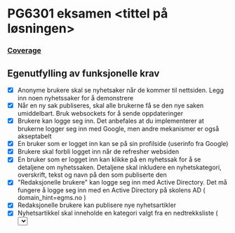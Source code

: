 # PG6301 eksamen <tittel på løsningen>

### [Coverage](https://github.com/vetledv/pg6301-exam-copy/commit/93d090025321972b5ecc90b42baaa051c2e23d30#commitcomment-76094662)

## Egenutfylling av funksjonelle krav

-   [x] Anonyme brukere skal se nyhetsaker når de kommer til nettsiden. Legg inn noen nyhetssaker for å demonstrere
-   [x] Når en ny sak publiseres, skal alle brukerne få se den nye saken umiddelbart. Bruk websockets for å sende oppdateringer
-   [x] Brukere kan logge seg inn. Det anbefales at du implementerer at brukerne logger seg inn med Google, men andre mekanismer er også akseptabelt
-   [x] En bruker som er logget inn kan se på sin profilside (userinfo fra Google)
-   [x] Brukere skal forbli logget inn når de refresher websiden
-   [x] En bruker som er logget inn kan klikke på en nyhetssak for å se detaljene om nyhetssaken. Detaljene skal inkludere en nyhetskategori, overskrift, tekst og navn på den som publiserte den
-   [x] "Redaksjonelle brukere" kan logge seg inn med Active Directory. Det må fungere å logge seg inn med en Active Directory på skolens AD ( domain_hint=egms.no )
-   [x] Redaksjonelle brukere kan publisere nye nyhetsartikler
-   [x] Nyhetsartikkel skal inneholde en kategori valgt fra en nedtrekksliste ( <select> ), tittel ( <input> ) og tekst ( <textarea> )
-   [x] Dersom noen allerede har publisert en nyhetsartikkel med samme tittel skal serveren sende HTTP status kode 400 og en feilmelding
-   [x] Brukeren skal forhindres fra å sende inn en nyhetsartikkel som mangler kategori, tittel eller tekst
-   [x] En redaksjonell bruker skal kunne redigere en artikkel de selv har publisert
-   [x] Alle feil fra serves skal presenteres til bruker på en pen måte, med mulighet for brukeren til å prøve igjen

## Egenutfylling av tekniske krav

-   [x] Oppsett av package.json, parcel, express, prettier
-   [x] React Router
-   [x] Express app
-   [x] Kommunikasjon mellom frontend (React) og backend (Express)
-   [x] Deployment til Heroku
-   [x] Bruk av MongoDB
-   [x] OpenID Connect
-   [x] Web Sockets
-   [x] Jest med dokumentert testdekning
